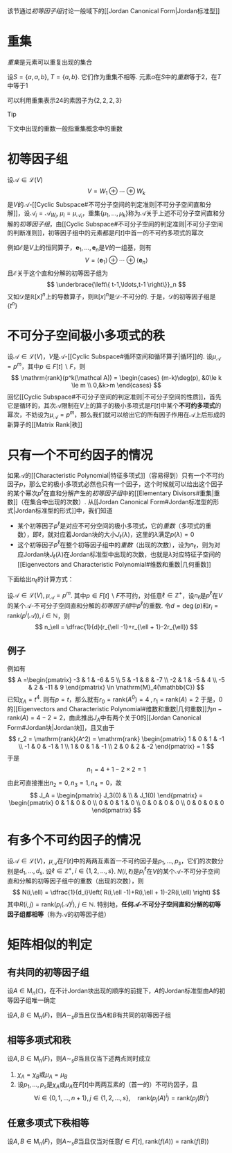 该节通过*初等因子组*讨论一般域下的[[Jordan Canonical Form|Jordan标准型]]

# 重集
*重集*是元素可以重复出现的集合

设$S = \left\{ a,a,b \right\},\;T = \left\{ a,b \right\}$. 它们作为重集不相等. 元素$a$在$S$中的*重数*等于$2$，在$T$中等于$1$

可以利用重集表示$24$的素因子为$\left\{ 2,2,2,3 \right\}$

> [!Tip]
> 下文中出现的重数一般指重集概念中的重数
# 初等因子组
设$\mathcal A \in \mathcal{L}(V)$
$$
V = W_1\oplus \cdots \oplus W_k
$$
是$V$的$\mathcal A$-[[Cyclic Subspace#不可分子空间的判定准则|不可分子空间直和分解]]，设$\mathcal A_i = \mathcal A_{W_i},\;\mu_i = \mu_{\mathcal A_i}$，重集$\left\{ \mu_1,\ldots,\mu_k \right\}$称为$\mathcal A$关于上述不可分子空间直和分解的*初等因子组*，由[[Cyclic Subspace#不可分子空间的判定准则|不可分子空间的判断准则]]，初等因子组中的元素都是$F[t]$中首一的不可约多项式的幂次

例如$\mathcal E$是$V$上的恒同算子，$\boldsymbol e_1, \ldots, \boldsymbol e_n$是$V$的一组基，则有
$$
V = \left< \boldsymbol e_1 \right> \oplus\cdots \oplus \left< \boldsymbol e_n \right> 
$$
且$\mathcal E$关于这个直和分解的初等因子组为
$$
\underbrace{\left\{ t-1,\ldots,t-1 \right\}}_n
$$
又如$\mathcal D$是$\mathbb{R}[x]^n$上的导数算子，则$\mathbb{R}[x]^n$是$\mathcal D$-不可分的. 于是，$\mathcal D$的初等因子组是$\left\{ t^n \right\}$

# 不可分子空间极小多项式的秩
设$\mathcal A \in \mathcal{L}(V)$，$V$是$\mathcal A$-[[Cyclic Subspace#循环空间和循环算子|循环]]的. 设$\mu_\mathcal A = p^m$，其中$p\in F[t]\backslash F$，则
$$
\mathrm{rank}(p^k(\mathcal A)) = \begin{cases}
(m-k)\deg(p), &0\le k \le m \\
0,&k>m
\end{cases}
$$
回忆[[Cyclic Subspace#不可分子空间的判定准则|不可分子空间的性质]]，首先它是循环的，其次$\mathcal A$限制在$V$上的算子的极小多项式是$F[t]$中某个**不可约多项式**的幂次，不妨设为$\mu_\mathcal A = p^m$，那么我们就可以给出它的所有因子作用在$\mathcal A$上后形成的新算子的[[Matrix Rank|秩]]
# 只有一个不可约因子的情况
如果$\mathcal A$的[[Characteristic Polynomial|特征多项式]]（容易得到）只有一个不可约因子$p$，那么它的极小多项式必然也只有一个因子，这个时候就可以给出这个因子的某个幂次$p^\ell$在直和分解产生的*初等因子组*中的[[Elementary Divisors#重集|重数]]（在集合中出现的次数）. 从[[Jordan Canonical Form#Jordan标准型的形式|Jordan标准型的形式]]中，我们知道
- 某个初等因子$p^\ell$是对应不可分空间的极小多项式，它的*重数*（多项式的重数），即$\ell$，就对应着Jordan块的大小$J_\ell(\lambda)$，这里的$\lambda$满足$p(\lambda)=0$
- 这个初等因子$p^\ell$在整个初等因子组中的*重数*（出现的次数），设为$n_\ell$，则为对应Jordan块$J_\ell(\lambda)$在Jordan标准型中出现的次数，也就是$\lambda$对应特征子空间的[[Eigenvectors and Characteristic Polynomial#维数和重数|几何重数]]

下面给出$n_\ell$的计算方式：

设$\mathcal A \in \mathcal{L}(V),\;\mu_\mathcal A = p^m$. 其中$p \in F[t]\backslash F$不可约，对任意$\ell \in \mathbb{Z}^+$，设$n_\ell$是$p^\ell$在$V$的某个$\mathcal A$-不可分子空间直和分解的*初等因子组*中$p^\ell$的重数. 令$d = \deg(p)$和$r_i = \mathrm{rank}(p^i(\mathcal A)),i \in \mathbb{N}$，则
$$
n_\ell = \dfrac{1}{d}(r_{\ell -1}+r_{\ell + 1}-2r_{\ell})
$$
## 例子
例如有
$$
A =\begin{pmatrix}
-3 & 1 & -6 & 5 \\
5 & -1 & 8 & -7 \\
-2 & 1 & -5 & 4 \\
-5 & 2 & -11 & 9
\end{pmatrix} \in \mathrm{M}_4(\mathbb{C})
$$
已知$\chi_A = t^4$. 则有$p = t$，那么就有$r_0 = \mathrm{rank}(A^0) = 4\;,r_1 = \mathrm{rank}(A) = 2$
于是，$0$的[[Eigenvectors and Characteristic Polynomial#维数和重数|几何重数]]为$n - \mathrm{rank}(A) = 4  - 2 = 2$，由此推出$J_A$中有两个关于$0$的[[Jordan Canonical Form#Jordan块|Jordan块]]，且又由于
$$
r_2 = \mathrm{rank}(A^2) = \mathrm{rank} \begin{pmatrix}
1 & 0 & 1 & -1 \\
-1 & 0 & -1 & 1 \\
1 & 0 & 1 & -1 \\
2 & 0 & 2 & -2
\end{pmatrix} = 1
$$
于是
$$
n_1 = 4+1-2\times 2 = 1
$$
由此可直接推出$n_2 = 0,n_3 = 1, n_4 = 0$，故
$$
J_A = \begin{pmatrix}
J_3(0)  &  \\
 &  J_1(0)
\end{pmatrix} = \begin{pmatrix}
0 & 1 & 0 & 0 \\
0 & 0 & 1 & 0 \\
0 & 0 & 0 & 0 \\
0 & 0 & 0 & 0
\end{pmatrix}
$$

# 有多个不可约因子的情况
设$\mathcal A \in \mathcal{L}(V)$，$\mu_\mathcal A$在$F[t]$中的两两互素首一不可约因子是$p_1,\ldots,p_s$，它们的次数分别是$d_1,\ldots,d_s$. 设$\ell \in \mathbb{Z}^+,\; i \in \left\{ 1,2,\ldots,s \right\}$. $N(i,\ell)$是$p_i^\ell$在$V$的某个$\mathcal A$-不可分子空间直和分解的初等因子组中的重数（出现的次数），则
$$
N(i,\ell) = \dfrac{1}{d_i}\left( R(i,\ell -1)+R(i,\ell + 1)-2R(i,\ell) \right) 
$$
其中$R(i,j) = \mathrm{rank}(p_i(\mathcal A)^j),\; j \in \mathbb{N}$. 特别地，**任何$\mathcal A$-不可分子空间直和分解的初等因子组都相等**（称为$\mathcal A$的初等因子组）

# 矩阵相似的判定
## 有共同的初等因子组
设$A\in \mathrm{M}_n(\mathbb{C})$，在不计Jordan块出现的顺序的前提下，$A$的Jordan标准型由A的初等因子组唯一确定

设$A,B\in \mathrm{M}_n(F)$，则$A\sim_sB$当且仅当$A$和$B$有共同的初等因子组

## 相等多项式和秩
设$A,B\in \mathrm{M}_n(F)$，则$A\sim_sB$当且仅当下述两点同时成立
1. $\chi_A = \chi_B$或$\mu_A = \mu_B$
2. 设$p_1,\ldots,p_s$是$\chi_A$或$\mu_A$在$F[t]$中两两互素的（首一的）不可约因子，且
$$
\forall i \in \left\{ 0,1,\ldots,n+1\right\},j\in \left\{ 1,2,\ldots,s \right\},\quad \mathrm{rank}(p_j(A)^i) = \mathrm{rank}(p_j(B)^i) 
$$
## 任意多项式下秩相等
设$A,B\in \mathrm{M}_n(F)$，则$A\sim_sB$当且仅当对任意$f\in F[t],\;\mathrm{rank}(f(A)) = \mathrm{rank}(f(B))$

